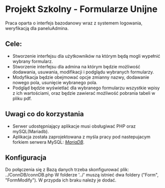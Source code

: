 # Projekt Szkolny - Formularze Unijne
Praca oparta o interfejs bazodanowy wraz z systemem logowania, weryfikacją dla paneluAdmina.

## Cele:

- Stworzenie interfejsu dla użytkowników na którym będą mogli wypełnić wybrany formularz.
- Stworzenie interfejsu dla admina na którym będzie możliwość dodawania, usuwania, modifikacji i podglądu wybranych formularzy.
- Modyfikacja będzie obejmować opcje zmianny nazwy, dodawanie nowego pola, usunięcie wybranego pola.
- Podgląd będzie wyświetlać dla wybranego formularzu wszystkie wpisy z ich wartościami, oraz będzie zawierać możliwość pobrania tabeli w pliku pdf.

## Uwagi co do korzystania

- Serwer udostępniający aplikacje musi obsługiwać PHP oraz mySQL(Mariadb).
- Aplikacja została zaprojektowana z myśla pracy pod nastepujacym forkiem serwera MySQL: *[MariaDB](https://mariadb.com/)*.

## Konfiguracja
Do połączenia się z Bazą danych trzeba skonfigurować plik: ../ConnDB/connDB.php 
W folderze '../' muszą istnieć dwa foldery ("Form", "FormModify"). W przypda ich braku należy je dodać.
